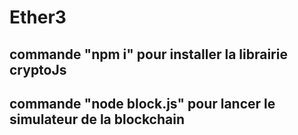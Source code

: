 # Ether3

## commande "npm i" pour installer la librairie cryptoJs

## commande "node block.js" pour lancer le simulateur de la blockchain
